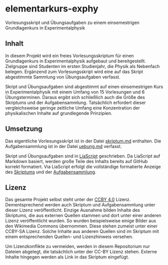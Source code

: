 # elementarkurs-exphy
Vorlesungsskript und Übungsaufgaben zu einem einsemestrigen Grundlagenkurs in
Experimentalphysik

## Inhalt
In diesem Projekt wird ein freies Vorlesungsskriptum für einen Grundlagenkurs in
Experimentalphysik aufgebaut und bereitgestellt. Zielgruppe sind Studenten im
ersten Studienjahr, die Physik als Nebenfach belegen. Ergänzend zum
Vorlesungsskript wird eine auf das Skript abgestimmte Sammlung von
Übungsaufgaben verfasst.

Skript und Übungsaufgaben sind abgestimmt auf einen einsemestrigen Kurs in
Experimentalphysik mit einem Umfang von 15 Vorlesungen und 6 Übungsterminen.
Daraus ergibt sich schließlich auch die Größe des Skriptums und der
Aufgabensammlung. Tatsächlich erfordert dieser vergleichsweise geringe zeitliche
Umfang eine Konzentration der physikalischen Inhalte auf grundlegende
Prinzipien.

## Umsetzung
Das eigentliche Vorlesungsskript ist in der Datei [skriptum.md](skriptum.md)
enthalten. Die Aufgabensammlung ist in der Datei [uebung.md](uebung.md)
verfasst.

Skript und Übungsaufgaben sind in [LiaScript](https://liascript.github.io/)
geschrieben. Da LiaScript auf Markdown basiert, werden große Teile des Inhalts
bereits auf GitHub korrekt formatiert. Via LiaScript erfolgt die
vollständige formatierte Anzeige des [Skriptums](https://liascript.github.io/course/?https://github.com/HerbertSchletter/elementarkurs-exphy/blob/main/skriptum.md) und der
[Aufgabensammlung](https://liascript.github.io/course/?https://github.com/HerbertSchletter/elementarkurs-exphy/blob/main/uebung.md).

## Lizenz
Das gesamte Projekt selbst steht unter der [CCBY 4.0](LICENSE.txt) Lizenz.
Dementsprechend werden auch Skriptum und Aufgabensammlung unter dieser Lizenz
veröffentlicht. Einzige Ausnahme bilden Inhalte des Skriptums, die aus externen
Quellen stammen und dort unter einer anderen Lizenz veröffentlicht wurden. So
wurden beispielsweise einige Bilder aus den Wikimedia Commons übernommen. Diese
stehen zumeist unter einer CCBY-SA Lizenz. Solche Inhalte aus anderen Quellen
sind im Skriptum mit einem entsprechenden Quellen- und Lizenzhinweis versehen.

Um Lizenzkonflikte zu vermeiden, werden in diesem Repositorium nur Dateien
abgelegt, die tatsächlich unter der CC-BY Lizenz stehen. Externe Inhalte
hingegen werden als Link in das Skriptum eingefügt.
